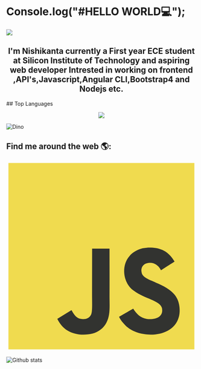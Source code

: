 
<h1 style="color="yellow"">Console.log("#HELLO WORLD💻");
</h1>
<img src="https://komarev.com/ghpvc/?username=NishikantaRay">  
 <h2 align="center">
            I'm  Nishikanta currently a First year ECE student at Silicon Institute of Technology and aspiring web developer 
                              Intrested in working on frontend ,API's,Javascript,Angular CLI,Bootstrap4 and Nodejs etc.
</h2>
## Top Languages
 <p align="center"> 
<img src="https://github-readme-stats-aj8vj7k8x.vercel.app/api/top-langs/?username=NishikantaRay&layout=compact&title_color=ffc857&icon_color=8ac926&text_color=daf7dc&bg_color=151515&card_width=400"/>
</p>
<!--<p align="center">
 <img width="700" align="center" src="https://user-images.githubusercontent.com/9840435/60266022-72a82400-98e7-11e9-9958-f9004c2f97e1.gif" alt="demo"/>
</p>--!>

![Dino](https://raw.githubusercontent.com/praveenscience/praveenscience/master/dino.gif)

## Find me around the web 🌎:


 
<link rel="stylesheet" href="https://cdn.jsdelivr.net/gh/konpa/devicon@master/devicon.min.css">
<i class="devicon-angularjs-plain-wordmark colored"></i>
<link rel="stylesheet" href="https://cdn.jsdelivr.net/gh/konpa/devicon@master/devicon.min.css">
<i class="devicon-bootstrap-plain-wordmark colored"></i>
<link rel="stylesheet" href="https://cdn.jsdelivr.net/gh/konpa/devicon@master/devicon.min.css">
<i class="devicon-c-plain-wordmark colored"></i>
<link rel="stylesheet" href="https://cdn.jsdelivr.net/gh/konpa/devicon@master/devicon.min.css">
<i class="devicon-cplusplus-plain colored"></i>
<link rel="stylesheet" href="https://cdn.jsdelivr.net/gh/konpa/devicon@master/devicon.min.css">
<i class="devicon-css3-plain-wordmark colored"></i>
<link rel="stylesheet" href="https://cdn.jsdelivr.net/gh/konpa/devicon@master/devicon.min.css">
<i class="devicon-github-plain colored"></i>
<link rel="stylesheet" href="https://cdn.jsdelivr.net/gh/konpa/devicon@master/devicon.min.css">
<i class="devicon-javascript-plain colored"></i>
<svg viewBox="0 0 128 128">
<path fill="#F0DB4F" d="M1.408 1.408h125.184v125.185h-125.184z"></path><path fill="#323330" d="M116.347 96.736c-.917-5.711-4.641-10.508-15.672-14.981-3.832-1.761-8.104-3.022-9.377-5.926-.452-1.69-.512-2.642-.226-3.665.821-3.32 4.784-4.355 7.925-3.403 2.023.678 3.938 2.237 5.093 4.724 5.402-3.498 5.391-3.475 9.163-5.879-1.381-2.141-2.118-3.129-3.022-4.045-3.249-3.629-7.676-5.498-14.756-5.355l-3.688.477c-3.534.893-6.902 2.748-8.877 5.235-5.926 6.724-4.236 18.492 2.975 23.335 7.104 5.332 17.54 6.545 18.873 11.531 1.297 6.104-4.486 8.08-10.234 7.378-4.236-.881-6.592-3.034-9.139-6.949-4.688 2.713-4.688 2.713-9.508 5.485 1.143 2.499 2.344 3.63 4.26 5.795 9.068 9.198 31.76 8.746 35.83-5.176.165-.478 1.261-3.666.38-8.581zm-46.885-37.793h-11.709l-.048 30.272c0 6.438.333 12.34-.714 14.149-1.713 3.558-6.152 3.117-8.175 2.427-2.059-1.012-3.106-2.451-4.319-4.485-.333-.584-.583-1.036-.667-1.071l-9.52 5.83c1.583 3.249 3.915 6.069 6.902 7.901 4.462 2.678 10.459 3.499 16.731 2.059 4.082-1.189 7.604-3.652 9.448-7.401 2.666-4.915 2.094-10.864 2.07-17.444.06-10.735.001-21.468.001-32.237z"></path>
</svg>

<!---
- 🌱 I’m currently learning ...
- 👯 I’m looking to collaborate on ...
- 🤔 I’m looking for help with ...
- 💬 Ask me about ...
- 📫 How to reach me: ...
- 😄 Pronouns: ...
- ⚡ Fun fact: ...<br>
//https://n.nishikantaray.workers.dev/<br>
//http://nishikantaray.ml/<br>
//https://mydhenkanal.000webhostapp.com/jungle/jungleview.html
//nishikanta.xyz
/*nishikantaray.xyz/-->
<!--- This is an HTML comment in Markdown -->
![Github stats](https://github-readme-stats.vercel.app/api?username=NishikantaRay&count_private=true&show_icons=true&title_color=333&icon_color=333)
